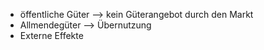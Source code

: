 - öffentliche Güter --> kein Güterangebot durch den Markt 
- Allmendegüter --> Übernutzung 
- Externe Effekte 